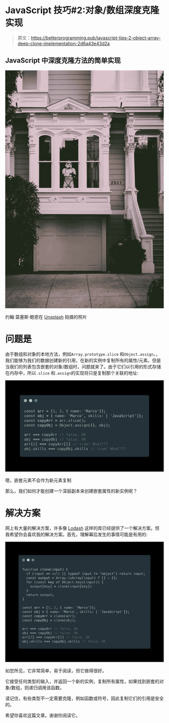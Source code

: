 # JavaScript 技巧#2:对象/数组深度克隆实现

> 原文：<https://betterprogramming.pub/javascript-tips-2-object-array-deep-clone-implementation-2d6a43e43d2a>

## JavaScript 中深度克隆方法的简单实现

![](img/5ef36dd5aff6e31659236a023ce599f7.png)

约翰·莫塞斯·鲍恩在 [Unsplash](https://unsplash.com/photos/2zUWGeg8DTw) 拍摄的照片

# 问题是

由于数组和对象的本地方法，例如`Array.prototype.slice` 和`Object.assign`，，我们能够为我们的数据创建新的引用，在新的实例中复制所有的属性/元素。但是当我们的列表包含嵌套的对象/数组时，问题就来了。由于它们以引用的形式存储在内存中，所以`.slice` 和`.assign`的实现将只是复制那个关联的地址:

![](img/f8e6c9ad1f7fc22a552d24dd2e969920.png)

嗯，嵌套元素不会作为新元素复制

那么，我们如何才能创建一个深层副本来创建嵌套属性的新实例呢？

# 解决方案

网上有大量的解决方案，许多像 [Lodash](https://lodash.com/) 这样的库已经提供了一个解决方案。但我希望你会喜欢我的解决方案。首先，理解幕后发生的事情可能是有用的:

![](img/b246676c4274a0844aac050e9014b489.png)

如您所见，它非常简单，易于阅读，但它做得很好。

它接受任何类型的输入，并返回一个新的实例，复制所有属性，如果找到嵌套的对象/数组，则递归调用该函数。

请记住，有些类型不一定需要克隆，例如函数或符号，因此复制它们的引用是安全的。

希望你喜欢这篇文章。谢谢你阅读它。